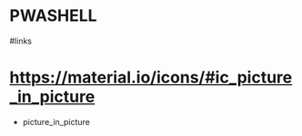 # PWASHELL

#links
# https://material.io/icons/#ic_picture_in_picture
- <md-icon class="material-icons">picture_in_picture</md-icon>


